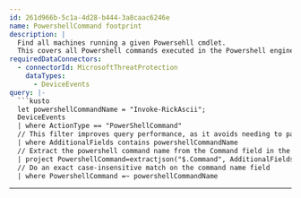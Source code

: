 ```yaml
---
id: 261d966b-5c1a-4d28-b444-3a8caac6246e
name: PowershellCommand footprint
description: |
  Find all machines running a given Powersehll cmdlet.
  This covers all Powershell commands executed in the Powershell engine by any process.
requiredDataConnectors:
  - connectorId: MicrosoftThreatProtection
    dataTypes:
      - DeviceEvents
query: |-
  ```kusto
  let powershellCommandName = "Invoke-RickAscii";
  DeviceEvents
  | where ActionType == "PowerShellCommand"
  // This filter improves query performance, as it avoids needing to parse Command from all rows and only then applying a filter
  | where AdditionalFields contains powershellCommandName
  // Extract the powershell command name from the Command field in the AdditionalFields JSON column
  | project PowershellCommand=extractjson("$.Command", AdditionalFields, typeof(string)), InitiatingProcessCommandLine, InitiatingProcessParentFileName, Timestamp, DeviceId
  // Do an exact case-insensitive match on the command name field
  | where PowershellCommand =~ powershellCommandName
  ```
---
```



